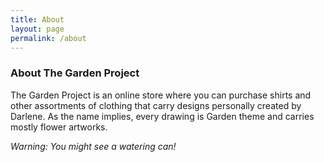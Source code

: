 ```yaml
---
title: About
layout: page
permalink: /about
---
```


### About The Garden Project

The Garden Project is an online store where you can purchase shirts and other assortments of clothing that carry designs personally created by Darlene. As the name implies, every drawing is Garden theme and carries mostly flower artworks. 

*Warning: You might see a watering can!*
